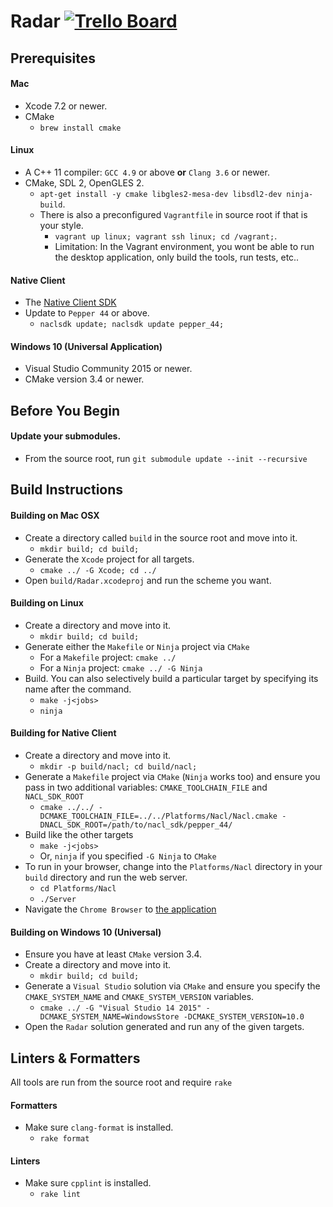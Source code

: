 Radar [![Trello Board](https://img.shields.io/badge/trello-board-green.svg)](https://trello.com/b/9BYQ00JW/radar)
=================

Prerequisites
-------------
#### Mac
* Xcode 7.2 or newer.
* CMake
  * `brew install cmake`

#### Linux
* A C++ 11 compiler: `GCC 4.9` or above **or** `Clang 3.6` or newer.
* CMake, SDL 2, OpenGLES 2.
  * `apt-get install -y cmake libgles2-mesa-dev libsdl2-dev ninja-build`.
  * There is also a preconfigured `Vagrantfile` in source root if that is your style.
    * `vagrant up linux; vagrant ssh linux; cd /vagrant;`.
    * Limitation: In the Vagrant environment, you wont be able to run the desktop application, only build the tools, run tests, etc..

#### Native Client
* The [Native Client SDK](https://developer.chrome.com/native-client/sdk/download)
* Update to `Pepper 44` or above.
  * `naclsdk update; naclsdk update pepper_44;`

#### Windows 10 (Universal Application)
* Visual Studio Community 2015 or newer.
* CMake version 3.4 or newer.


Before You Begin
----------------

#### Update your submodules.
* From the source root, run `git submodule update --init --recursive`


Build Instructions
------------------

#### Building on Mac OSX
* Create a directory called `build` in the source root and move into it.
  * `mkdir build; cd build;`
* Generate the `Xcode` project for all targets.
  * `cmake ../ -G Xcode; cd ../`
* Open `build/Radar.xcodeproj` and run the scheme you want.

#### Building on Linux
* Create a directory and move into it.
  * `mkdir build; cd build;`
* Generate either the `Makefile` or `Ninja` project via `CMake`
  * For a `Makefile` project: `cmake ../`
  * For a `Ninja` project: `cmake ../ -G Ninja`
* Build. You can also selectively build a particular target by specifying its name after the command.
  * `make -j<jobs>`
  * `ninja`

#### Building for Native Client
* Create a directory and move into it.
  * `mkdir -p build/nacl; cd build/nacl;`
* Generate a `Makefile` project via `CMake` (`Ninja` works too) and ensure you pass in two additional variables: `CMAKE_TOOLCHAIN_FILE` and `NACL_SDK_ROOT`
  * `cmake ../../ -DCMAKE_TOOLCHAIN_FILE=../../Platforms/Nacl/Nacl.cmake -DNACL_SDK_ROOT=/path/to/nacl_sdk/pepper_44/`
* Build like the other targets
  * `make -j<jobs>`
  * Or, `ninja` if you specified `-G Ninja` to `CMake`
* To run in your browser, change into the `Platforms/Nacl` directory in your `build` directory and run the web server.
  * `cd Platforms/Nacl`
  * `./Server`
* Navigate the `Chrome Browser` to [the application](http://localhost:8000/Radar.html)

#### Building on Windows 10 (Universal)
* Ensure you have at least `CMake` version 3.4.
* Create a directory and move into it.
  * `mkdir build; cd build;`
* Generate a `Visual Studio` solution via `CMake` and ensure you specify the `CMAKE_SYSTEM_NAME` and `CMAKE_SYSTEM_VERSION` variables.
  * `cmake ../ -G "Visual Studio 14 2015" -DCMAKE_SYSTEM_NAME=WindowsStore -DCMAKE_SYSTEM_VERSION=10.0`
* Open the `Radar` solution generated and run any of the given targets.

Linters & Formatters
--------------------

All tools are run from the source root and require `rake`

#### Formatters
* Make sure `clang-format` is installed.
  * `rake format`

#### Linters
* Make sure `cpplint` is installed.
  * `rake lint`
